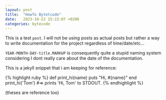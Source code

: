 ```yaml
---
layout: post
title:  "HowTo Bytetcode"
date:   2023-10-23 15:22:07 +0200
categories: bytecode
---
```

This is a test `post`.
I will not be using posts as actual posts but rather a way to write documentation for the project regardless of time/date/etc...

`YEAR-MONTH-DAY-title.MARKUP` is consequently quite a stupid naming system considering I dont really care about the date of the documentation.

This is a jekyll snippet that i am keeping for reference:

{% highlight ruby %}
def print_hi(name)
  puts "Hi, #{name}"
end
print_hi('Tom')
#=> prints 'Hi, Tom' to STDOUT.
{% endhighlight %}

[jekyll-docs]: https://jekyllrb.com/docs/home
[jekyll-gh]:   https://github.com/jekyll/jekyll
[jekyll-talk]: https://talk.jekyllrb.com/

(theses are reference too)